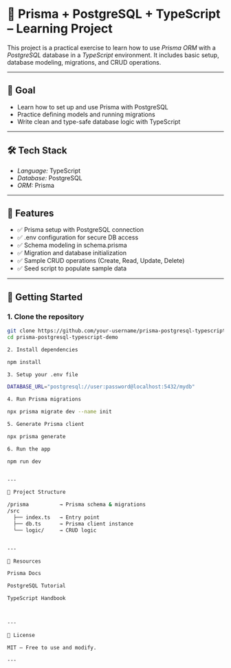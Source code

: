 # 🧠 Prisma + PostgreSQL + TypeScript – Learning Project

This project is a practical exercise to learn how to use *Prisma ORM* with a *PostgreSQL* database in a *TypeScript* environment. It includes basic setup, database modeling, migrations, and CRUD operations.

---

## 🎯 Goal

- Learn how to set up and use Prisma with PostgreSQL
- Practice defining models and running migrations
- Write clean and type-safe database logic with TypeScript

---

## 🛠 Tech Stack

- *Language:* TypeScript
- *Database:* PostgreSQL
- *ORM:* Prisma

---

## 🔧 Features

- ✅ Prisma setup with PostgreSQL connection
- ✅ .env configuration for secure DB access
- ✅ Schema modeling in schema.prisma
- ✅ Migration and database initialization
- ✅ Sample CRUD operations (Create, Read, Update, Delete)
- ✅ Seed script to populate sample data

---

## 🚀 Getting Started

### 1. Clone the repository
```bash
git clone https://github.com/your-username/prisma-postgresql-typescript-demo.git
cd prisma-postgresql-typescript-demo

2. Install dependencies

npm install

3. Setup your .env file

DATABASE_URL="postgresql://user:password@localhost:5432/mydb"

4. Run Prisma migrations

npx prisma migrate dev --name init

5. Generate Prisma client

npx prisma generate

6. Run the app

npm run dev


---

📁 Project Structure

/prisma          → Prisma schema & migrations
/src
  ├── index.ts   → Entry point
  ├── db.ts      → Prisma client instance
  └── logic/     → CRUD logic


---

📘 Resources

Prisma Docs

PostgreSQL Tutorial

TypeScript Handbook



---

📝 License

MIT – Free to use and modify.

---
